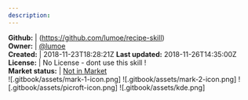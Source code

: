 ```yaml
---
description: 
---
```





**Github:** | (https://github.com/lumoe/recipe-skill)  
**Owner:** | [@lumoe](https://github.com/lumoe)  
**Created:** | 2018-11-23T18:28:21Z  **Last updated:** 2018-11-26T14:35:00Z  
**License:** | No License - dont use this skill !  
**Market status:** | [Not in Market](https://market.mycroft.ai/skill/)  
 ![.gitbook/assets/mark-1-icon.png]  ![.gitbook/assets/mark-2-icon.png]  ![.gitbook/assets/picroft-icon.png]  ![.gitbook/assets/kde.png]  
